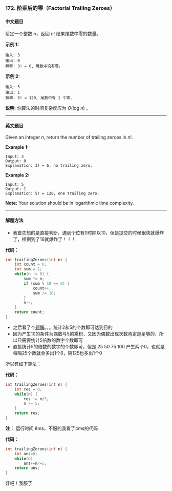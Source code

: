### 172. 阶乘后的零（Factorial Trailing Zeroes）

#### 中文题目

给定一个整数 *n*，返回 *n*! 结果尾数中零的数量。

**示例 1:**

```
输入: 3
输出: 0
解释: 3! = 6, 尾数中没有零。
```

**示例 2:**

```
输入: 5
输出: 1
解释: 5! = 120, 尾数中有 1 个零.
```

**说明:** 你算法的时间复杂度应为 *O*(log *n*) 。

---

#### 英文题目

Given an integer *n*, return the number of trailing zeroes in *n*!.

**Example 1:**

```
Input: 3
Output: 0
Explanation: 3! = 6, no trailing zero.
```

**Example 2:**

```
Input: 5
Output: 1
Explanation: 5! = 120, one trailing zero.
```

**Note:** Your solution should be in logarithmic time complexity.

---

#### 解题方法

- 我首先想的是直接判断，遇到个位有0时除以10，但是提交的时候很快就爆炸了，样例到了16就爆炸了！！！

**代码：**

```c
int trailingZeroes(int n) {
    int count = 0;
    int sum = 1;
    while(n != 0) {
        sum *= n;
        if (sum % 10 == 0) {
            count++;
            sum /= 10;
        }
        n--;
    }
    return count;
}
```

- 之后看了个[题解](https://blog.csdn.net/TommyZht/article/details/46309563)。。。统计2和5的个数即可达到目的
- 因为产生10的条件为偶数与5的乘积，又因为偶数出现次数肯定是足够的，所以只需要统计5倍数的数字个数即可
- 直接统计5的倍数的数字的个数即可，但是 25 50 75 100 产生两个0，也就是每隔25个数就会多出1个0，隔125也多出1个0

所以有如下算法：

**代码：**

```c
int trailingZeroes(int n) {
    int res = 0;
    while(n) {
        res += n/5;
        n /= 5;
    }
    return res;
}
```

**注：** 运行时间 8ms，不服的我看了4ms的代码

**代码：**

```c
int trailingZeroes(int n) {
    int ans=0;
    while(n)
        ans+=n/=5;
    return ans;
}
```

好吧！我服了